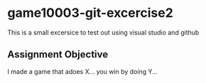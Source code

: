 # game10003-git-excercise2
This is a small excersice to test out using visual studio and github

## Assignment Objective
I made a game that adoes X... you win by doing Y...
